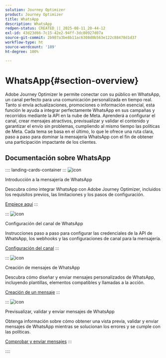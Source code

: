 ```yaml
---
solution: Journey Optimizer
product: Journey Optimizer
title: WhatsApp
description: WhatsApp
redpen-status: CREATED_||_2025-08-11_20-44-12
exl-id: 43d23d66-7c15-42e2-94ff-3dc80927d07a
source-git-commit: 2b907a3be8b11ac6308d0b563e122c88478d1d37
workflow-type: ht
source-wordcount: '189'
ht-degree: 100%

---
```


# WhatsApp{#section-overview}

Adobe Journey Optimizer le permite conectar con su público en WhatsApp, un canal perfecto para una comunicación personalizada en tiempo real. Tanto si envía actualizaciones, promociones o información esencial, esta función le ayuda a integrar perfectamente WhatsApp en sus campañas y recorridos mediante la API en la nube de Meta. Aprenderá a configurar el canal, crear mensajes atractivos, previsualizar y validar el contenido y garantizar el envío sin problemas, cumpliendo al mismo tiempo las políticas de Meta. Cada tema se basa en el último, lo que le ofrece una ruta clara, paso a paso para dominar la mensajería WhatsApp con el fin de obtener una participación impactante de los clientes.

## Documentación sobre WhatsApp

:::: landing-cards-container
:::
![icon](https://cdn.experienceleague.adobe.com/icons/circle-play.svg?lang=es)

Introducción a la mensajería de WhatsApp

Descubra cómo integrar WhatsApp con Adobe Journey Optimizer, incluidos los requisitos previos, las limitaciones y los pasos de configuración.

[Empiece aquí](../using/whatsapp/get-started-whatsapp.md)
:::

:::
![icon](https://cdn.experienceleague.adobe.com/icons/gear.svg?lang=es)

Configuración del canal de WhatsApp

Instrucciones paso a paso para configurar las credenciales de la API de WhatsApp, los webhooks y las configuraciones de canal para la mensajería.

[Configuración del canal](../using/whatsapp/whatsapp-configuration.md)
:::

:::
![icon](https://cdn.experienceleague.adobe.com/icons/list-check.svg?lang=es)

Creación de mensajes de WhatsApp

Descubra cómo diseñar y enviar mensajes personalizados de WhatsApp, incluyendo plantillas, elementos compatibles y llamadas a la acción.

[Creación de un mensaje](../using/whatsapp/create-whatsapp.md)
:::

:::
![icon](https://cdn.experienceleague.adobe.com/icons/check-circle.svg?lang=es)

Previsualizar, validar y enviar mensajes de WhatsApp

Obtenga información sobre cómo obtener una vista previa, validar y enviar mensajes de WhatsApp mientras se solucionan los errores y se cumple con las políticas.

[Comprobar y enviar mensajes](../using/whatsapp/send-whatsapp.md)
:::

::::
